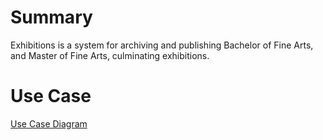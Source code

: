 # Summary

Exhibitions is a system for archiving and publishing Bachelor of Fine Arts, and Master of Fine Arts, culminating exhibitions.

# Use Case

[Use Case Diagram](https://lucid.app/publicSegments/view/bc823a98-1258-46a7-8da0-d2b15cb16068/image.png)

